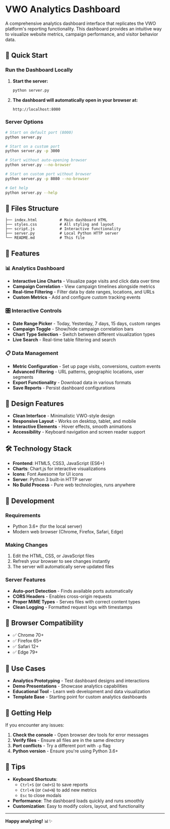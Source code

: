 # VWO Analytics Dashboard

A comprehensive analytics dashboard interface that replicates the VWO platform's reporting functionality. This dashboard provides an intuitive way to visualize website metrics, campaign performance, and visitor behavior data.

## 🚀 Quick Start

### Run the Dashboard Locally

1. **Start the server:**
   ```bash
   python server.py
   ```

2. **The dashboard will automatically open in your browser at:**
   ```
   http://localhost:8000
   ```

### Server Options

```bash
# Start on default port (8000)
python server.py

# Start on a custom port
python server.py -p 3000

# Start without auto-opening browser
python server.py --no-browser

# Start on custom port without browser
python server.py -p 8080 --no-browser

# Get help
python server.py --help
```

## 📁 Files Structure

```
├── index.html          # Main dashboard HTML
├── styles.css          # All styling and layout
├── script.js           # Interactive functionality
├── server.py           # Local Python HTTP server
└── README.md           # This file
```

## 🎯 Features

### 📊 Analytics Dashboard
- **Interactive Line Charts** - Visualize page visits and click data over time
- **Campaign Correlation** - View campaign timelines alongside metrics
- **Real-time Filtering** - Filter data by date ranges, locations, and URLs
- **Custom Metrics** - Add and configure custom tracking events

### 🎛️ Interactive Controls
- **Date Range Picker** - Today, Yesterday, 7 days, 15 days, custom ranges
- **Campaign Toggle** - Show/hide campaign correlation bars
- **Chart Type Selection** - Switch between different visualization types
- **Live Search** - Real-time table filtering and search

### 📋 Data Management
- **Metric Configuration** - Set up page visits, conversions, custom events
- **Advanced Filtering** - URL patterns, geographic locations, user segments
- **Export Functionality** - Download data in various formats
- **Save Reports** - Persist dashboard configurations

## 🎨 Design Features

- **Clean Interface** - Minimalistic VWO-style design
- **Responsive Layout** - Works on desktop, tablet, and mobile
- **Interactive Elements** - Hover effects, smooth animations
- **Accessibility** - Keyboard navigation and screen reader support

## 🛠️ Technology Stack

- **Frontend**: HTML5, CSS3, JavaScript (ES6+)
- **Charts**: Chart.js for interactive visualizations
- **Icons**: Font Awesome for UI icons
- **Server**: Python 3 built-in HTTP server
- **No Build Process** - Pure web technologies, runs anywhere

## 🔧 Development

### Requirements
- Python 3.6+ (for the local server)
- Modern web browser (Chrome, Firefox, Safari, Edge)

### Making Changes
1. Edit the HTML, CSS, or JavaScript files
2. Refresh your browser to see changes instantly
3. The server will automatically serve updated files

### Server Features
- **Auto-port Detection** - Finds available ports automatically
- **CORS Headers** - Enables cross-origin requests
- **Proper MIME Types** - Serves files with correct content types
- **Clean Logging** - Formatted request logs with timestamps

## 📱 Browser Compatibility

- ✅ Chrome 70+
- ✅ Firefox 65+
- ✅ Safari 12+
- ✅ Edge 79+

## 🎯 Use Cases

- **Analytics Prototyping** - Test dashboard designs and interactions
- **Demo Presentations** - Showcase analytics capabilities
- **Educational Tool** - Learn web development and data visualization
- **Template Base** - Starting point for custom analytics dashboards

## 🚦 Getting Help

If you encounter any issues:

1. **Check the console** - Open browser dev tools for error messages
2. **Verify files** - Ensure all files are in the same directory
3. **Port conflicts** - Try a different port with `-p` flag
4. **Python version** - Ensure you're using Python 3.6+

## 🎉 Tips

- **Keyboard Shortcuts**: 
  - `Ctrl+S` (or `Cmd+S`) to save reports
  - `Ctrl+N` (or `Cmd+N`) to add new metrics
  - `Esc` to close modals
- **Performance**: The dashboard loads quickly and runs smoothly
- **Customization**: Easy to modify colors, layout, and functionality

---

**Happy analyzing!** 📊✨ 